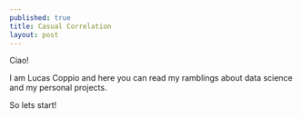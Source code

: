 ```yaml
---
published: true
title: Casual Correlation
layout: post
---
```

Ciao!

I am Lucas Coppio and here you can read my ramblings about data science and my personal projects.

So lets start!
